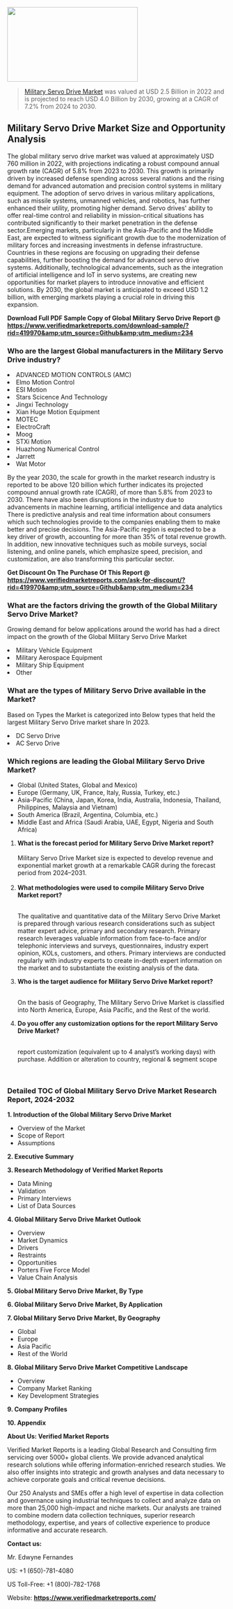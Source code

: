 
<img src="https://ffe5etoiles.com/wp-content/uploads/2024/12/MST1-300x171.png" alt="" width="300" height="171" class="alignnone size-medium wp-image-20088" /><blockquote><p><p><a href="https://www.verifiedmarketreports.com/download-sample/?rid=419970&utm_source=Github&utm_medium=234" target="_blank">Military Servo Drive Market</a> was valued at USD 2.5 Billion in 2022 and is projected to reach USD 4.0 Billion by 2030, growing at a CAGR of 7.2% from 2024 to 2030.</p></blockquote><p><h2>Military Servo Drive Market Size and Opportunity Analysis</h2>The global military servo drive market was valued at approximately USD 760 million in 2022, with projections indicating a robust compound annual growth rate (CAGR) of 5.8% from 2023 to 2030. This growth is primarily driven by increased defense spending across several nations and the rising demand for advanced automation and precision control systems in military equipment. The adoption of servo drives in various military applications, such as missile systems, unmanned vehicles, and robotics, has further enhanced their utility, promoting higher demand. Servo drives' ability to offer real-time control and reliability in mission-critical situations has contributed significantly to their market penetration in the defense sector.Emerging markets, particularly in the Asia-Pacific and the Middle East, are expected to witness significant growth due to the modernization of military forces and increasing investments in defense infrastructure. Countries in these regions are focusing on upgrading their defense capabilities, further boosting the demand for advanced servo drive systems. Additionally, technological advancements, such as the integration of artificial intelligence and IoT in servo systems, are creating new opportunities for market players to introduce innovative and efficient solutions. By 2030, the global market is anticipated to exceed USD 1.2 billion, with emerging markets playing a crucial role in driving this expansion.</p><p class=""><strong>Download Full PDF Sample Copy of Global Military Servo Drive Report @ <a href="https://www.verifiedmarketreports.com/download-sample/?rid=419970&amp;utm_source=Github&amp;utm_medium=234" target="_blank">https://www.verifiedmarketreports.com/download-sample/?rid=419970&amp;utm_source=Github&amp;utm_medium=234</a></strong></p><h3 id="" class="">Who are the largest Global manufacturers in the Military Servo Drive industry?</h3><p><li>ADVANCED MOTION CONTROLS (AMC)</li><li> Elmo Motion Control</li><li> ESI Motion</li><li> Stars Scicence And Technology</li><li> Jingxi Technology</li><li> Xian Huge Motion Equipment</li><li> MOTEC</li><li> ElectroCraft</li><li> Moog</li><li> STXi Motion</li><li> Huazhong Numerical Control</li><li> Jarrett</li><li> Wat Motor</li></p><div class=""><div class="" dir="" data-message-author-role="" data-message-id="" data-message-model-slug=""><div class=""><div class=""><div class=""><div class="" dir="" data-message-author-role="" data-message-id="" data-message-model-slug=""><div class=""><div class=""><p>By the year 2030, the scale for growth in the market research industry is reported to be above 120 billion which further indicates its projected compound annual growth rate (CAGR), of more than 5.8% from 2023 to 2030. There have also been disruptions in the industry due to advancements in machine learning, artificial intelligence and data analytics There is predictive analysis and real time information about consumers which such technologies provide to the companies enabling them to make better and precise decisions. The Asia-Pacific region is expected to be a key driver of growth, accounting for more than 35% of total revenue growth. In addition, new innovative techniques such as mobile surveys, social listening, and online panels, which emphasize speed, precision, and customization, are also transforming this particular sector.</p><p><strong>Get Discount On The Purchase Of This Report @&nbsp; <a href="https://www.verifiedmarketreports.com/ask-for-discount/?rid=419970&amp;utm_source=Github&amp;utm_medium=234" target="_blank">https://www.verifiedmarketreports.com/ask-for-discount/?rid=419970&amp;utm_source=Github&amp;utm_medium=234</a></strong></p></div></div></div></div></div></div></div></div><h3 id="" class="">What are the factors driving the growth of the Global Military Servo Drive Market?</h3><p id="" class="">Growing demand for below applications around the world has had a direct impact on the growth of the Global Military Servo Drive Market</p><p id="" class=""><li>Military Vehicle Equipment</li><li> Military Aerospace Equipment</li><li> Military Ship Equipment</li><li> Other</li></p><h3 id="" class="">What are the types of Military Servo Drive available in the Market?</h3><p id="" class="">Based on Types the Market is categorized into Below types that held the largest Military Servo Drive market share In 2023.</p><p id="" class=""><li>DC Servo Drive</li><li> AC Servo Drive</li></p><h3 id="" class="">Which regions are leading the Global Military Servo Drive Market?</h3><ul><li>Global (United States, Global and Mexico)</li><li>Europe (Germany, UK, France, Italy, Russia, Turkey, etc.)</li><li>Asia-Pacific (China, Japan, Korea, India, Australia, Indonesia, Thailand, Philippines, Malaysia and Vietnam)</li><li>South America (Brazil, Argentina, Columbia, etc.)</li><li>Middle East and Africa (Saudi Arabia, UAE, Egypt, Nigeria and South Africa)</li></ul><p><ol><li><strong>What is the forecast period for Military Servo Drive Market report?<br /></strong><br /><span data-sheets-root="1" data-sheets-value="{&quot;1&quot;:2,&quot;2&quot;:&quot;XXXX size is expected to develop revenue and exponential market growth at a remarkable CAGR during the forecast period from 2024&ndash;2030.&quot;}" data-sheets-userformat="{&quot;2&quot;:12674,&quot;4&quot;:{&quot;1&quot;:2,&quot;2&quot;:16776960},&quot;10&quot;:2,&quot;11&quot;:0,&quot;15&quot;:&quot;Arial&quot;,&quot;16&quot;:12}">Military Servo Drive Market size is expected to develop revenue and exponential market growth at a remarkable CAGR during the forecast period from 2024&ndash;2031.</span><br /><br /></li><li><strong>What methodologies were used to compile Military Servo Drive Market report?<br /><br /></strong><p>The qualitative and quantitative data of the&nbsp;Military Servo Drive Market is prepared through various research considerations such as subject matter expert advice, primary and secondary research. Primary research leverages valuable information from face-to-face and/or telephonic interviews and surveys, questionnaires, industry expert opinion, KOLs, customers, and others. Primary interviews are conducted regularly with industry experts to create in-depth expert information on the market and to substantiate the existing analysis of the data.&nbsp;</p></li><li><strong>Who is the target audience for Military Servo Drive Market report?<br /><br /></strong><p>On the basis of Geography, The&nbsp;Military Servo Drive Market is classified into North America, Europe, Asia Pacific, and the Rest of the world.</p></li><li><strong>Do you offer any customization options for the report Military Servo Drive Market?<br /><br /></strong><p>report customization (equivalent up to 4 analyst&rsquo;s working days) with purchase. Addition or alteration to country, regional &amp; segment scope</p><p>&nbsp;</p></li></ol></p><h3 id="" class="">Detailed TOC of Global Military Servo Drive Market Research Report, 2024-2032</h3><p id="" class=""><strong>1. Introduction of the Global Military Servo Drive Market</strong></p><ul><li>Overview of the Market</li><li>Scope of Report</li><li>Assumptions</li></ul><p id="" class=""><strong>2. Executive Summary</strong></p><p id="" class=""><strong>3. Research Methodology of&nbsp;Verified Market Reports</strong></p><ul><li>Data Mining</li><li>Validation</li><li>Primary Interviews</li><li>List of Data Sources</li></ul><p id="" class=""><strong>4. Global Military Servo Drive Market Outlook</strong></p><ul><li>Overview</li><li>Market Dynamics</li><li>Drivers</li><li>Restraints</li><li>Opportunities</li><li>Porters Five Force Model</li><li>Value Chain Analysis</li></ul><p id="" class=""><strong>5. Global Military Servo Drive Market, By&nbsp;Type</strong></p><p id="" class=""><strong>6. Global Military Servo Drive Market, By Application</strong></p><p id="" class=""><strong>7. Global Military Servo Drive Market, By Geography</strong></p><ul><li>Global</li><li>Europe</li><li>Asia Pacific</li><li>Rest of the World</li></ul><p id="" class=""><strong>8. Global Military Servo Drive Market Competitive Landscape</strong></p><ul><li>Overview</li><li>Company Market Ranking</li><li>Key Development Strategies</li></ul><p id="" class=""><strong>9. Company Profiles</strong></p><p id="" class=""><strong>10. Appendix</strong></p><p id="" class=""><strong>About Us: Verified Market Reports</strong></p><p id="" class="">Verified Market Reports is a leading Global Research and Consulting firm servicing over 5000+ global clients. We provide advanced analytical research solutions while offering information-enriched research studies. We also offer insights into strategic and growth analyses and data necessary to achieve corporate goals and critical revenue decisions.</p><p id="" class="">Our 250 Analysts and SMEs offer a high level of expertise in data collection and governance using industrial techniques to collect and analyze data on more than 25,000 high-impact and niche markets. Our analysts are trained to combine modern data collection techniques, superior research methodology, expertise, and years of collective experience to produce informative and accurate research.</p><p id="" class=""><strong>Contact us:</strong></p><p id="" class="">Mr. Edwyne Fernandes</p><p id="" class="">US: +1 (650)-781-4080</p><p id="" class="">US Toll-Free: +1 (800)-782-1768</p><p id="" class="">Website: <a target="" data-test-app-aware-link=""><strong>https://www.verifiedmarketreports.com/</strong></a></p>
